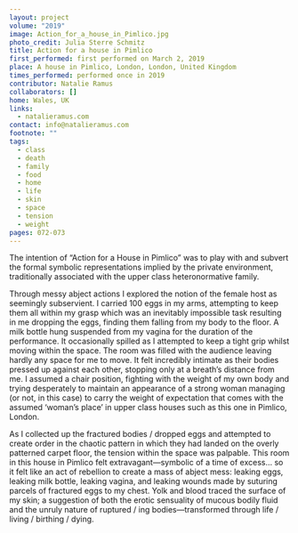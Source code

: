 ```yaml
---
layout: project
volume: "2019"
image: Action_for_a_house_in_Pimlico.jpg
photo_credit: Julia Sterre Schmitz
title: Action for a house in Pimlico
first_performed: first performed on March 2, 2019
place: A house in Pimlico, London, London, United Kingdom
times_performed: performed once in 2019
contributor: Natalie Ramus
collaborators: []
home: Wales, UK
links:
  - natalieramus.com
contact: info@natalieramus.com
footnote: ""
tags:
  - class
  - death
  - family
  - food
  - home
  - life
  - skin
  - space
  - tension
  - weight
pages: 072-073
---
```


The intention of “Action for a House in Pimlico” was to play with and subvert the formal symbolic representations implied by the private environment, traditionally associated with the upper class heteronormative family.

Through messy abject actions I explored the notion of the female host as seemingly subservient. I carried 100 eggs in my arms, attempting to keep them all within my grasp which was an inevitably impossible task resulting in me dropping the eggs, finding them falling from my body to the floor. A milk bottle hung suspended from my vagina for the duration of the performance. It occasionally spilled as I attempted to keep a tight grip whilst moving within the space. The room was filled with the audience leaving hardly any space for me to move. It felt incredibly intimate as their bodies pressed up against each other, stopping only at a breath’s distance from me. I assumed a chair position, fighting with the weight of my own body and trying desperately to maintain an appearance of a strong woman managing (or not, in this case) to carry the weight of expectation that comes with the assumed ‘woman’s place’ in upper class houses such as this one in Pimlico, London.

As I collected up the fractured bodies / dropped eggs and attempted to create order in the chaotic pattern in which they had landed on the overly patterned carpet floor, the tension within the space was palpable. This room in this house in Pimlico felt extravagant—symbolic of a time of excess… so it felt like an act of rebellion to create a mass of abject mess: leaking eggs, leaking milk bottle, leaking vagina, and leaking wounds made by suturing parcels of fractured eggs to my chest. Yolk and blood traced the surface of my skin; a suggestion of both the erotic sensuality of mucous bodily fluid and the unruly nature of ruptured / ing bodies—transformed through life / living / birthing / dying.
